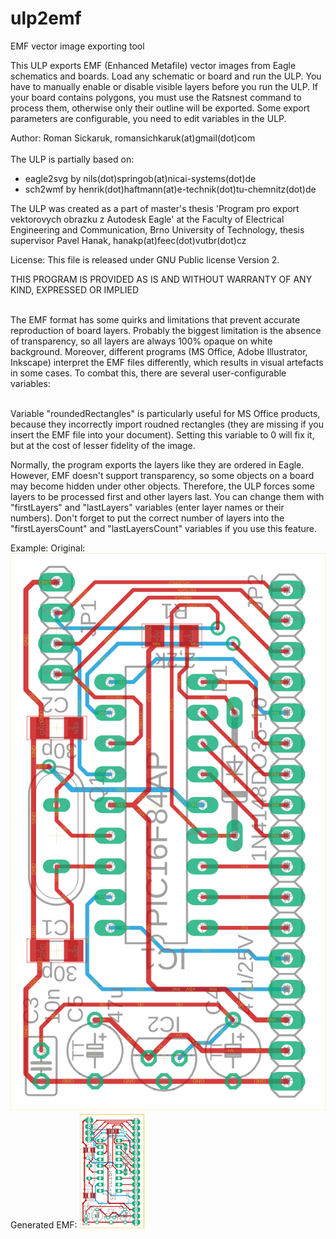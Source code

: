 # ulp2emf
EMF vector image exporting tool
<p>
This ULP exports EMF (Enhanced Metafile) vector images from Eagle schematics and boards.
Load any schematic or board and run the ULP. You have to manually enable or disable visible layers
before you run the ULP. If your board contains polygons, you must use the Ratsnest command 
to process them, otherwise only their outline will be exported. 
Some export parameters are configurable, you need to edit variables in the ULP.
<p>
<author>Author: Roman Sickaruk, romansichkaruk(at)gmail(dot)com<br><br>
The ULP is partially based on: <ul>
<li>eagle2svg by nils(dot)springob(at)nicai-systems(dot)de</li>
<li>sch2wmf by henrik(dot)haftmann(at)e-technik(dot)tu-chemnitz(dot)de</li>
</ul><p>
The ULP was created as a part of master's thesis 'Program pro export vektorovych obrazku z Autodesk Eagle' 
at the Faculty of Electrical Engineering and Communication, Brno University of Technology, 
thesis supervisor Pavel Hanak, hanakp(at)feec(dot)vutbr(dot)cz
<br>

<p>
  License: This file is released under GNU Public license Version 2. 
<p>

<p> THIS PROGRAM IS PROVIDED AS IS AND WITHOUT WARRANTY OF ANY KIND, EXPRESSED OR IMPLIED <p>

<br> The EMF format has some quirks and limitations that prevent accurate reproduction of board layers. Probably the biggest limitation is the absence of transparency, so all layers are 
always 100% opaque on white background. Moreover, different programs (MS Office, Adobe Illustrator, Inkscape) interpret the EMF files differently, which results in visual artefacts in some cases.
To combat this, there are several user-configurable variables:

<br> Variable "roundedRectangles" is particularly useful for MS Office products, because they incorrectly import roudned rectangles (they are missing if you insert the EMF file into your document).
Setting this variable to 0 will fix it, but at the cost of lesser fidelity of the image.

Normally, the program exports the layers like they are ordered in Eagle. However, EMF doesn't support transparency, so some objects on a board may become hidden under other objects. Therefore, the ULP forces some layers to be processed first and other layers last. You can change them with "firstLayers" and "lastLayers" variables (enter layer names or their numbers).
Don't forget to put the correct number of layers into the "firstLayersCount" and "lastLayersCount" variables if you use this feature.

Example:
Original:
![alt text](https://github.com/RomanSichkaruk/ulp2emf/blob/master/demo2.png?raw=true)
Generated EMF:
![alt text](https://github.com/RomanSichkaruk/ulp2emf/blob/master/demo2g.png?raw=true)
